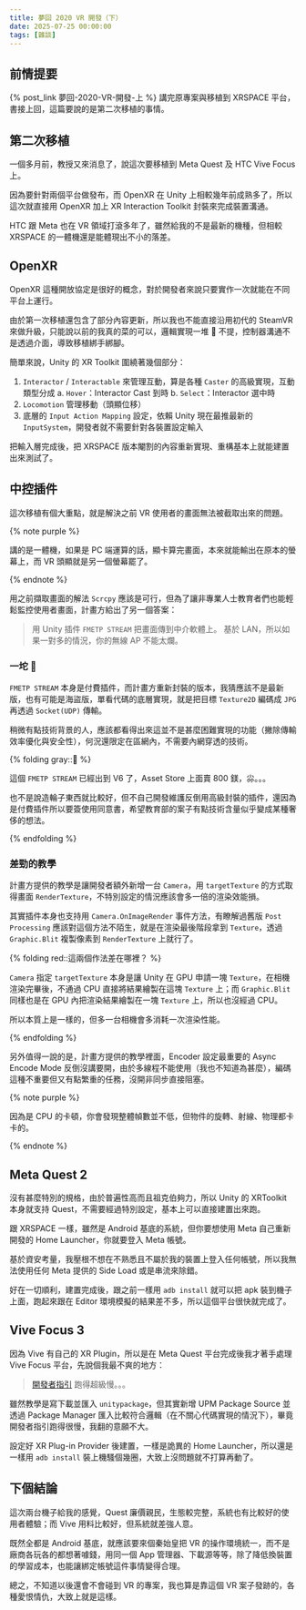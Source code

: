 ```yaml
---
title: 夢回 2020 VR 開發（下）
date: 2025-07-25 00:00:00
tags: [雜談]
---
```


## 前情提要

{% post_link 夢回-2020-VR-開發-上 %} 講完原專案與移植到 XRSPACE 平台，書接上回，這篇要說的是第二次移植的事情。

## 第二次移植

一個多月前，教授又來消息了，說這次要移植到 Meta Quest 及 HTC Vive Focus 上。

因為要針對兩個平台做發布，而 OpenXR 在 Unity 上相較幾年前成熟多了，所以這次就直接用 OpenXR 加上 XR Interaction Toolkit 封裝來完成裝置溝通。

HTC 跟 Meta 也在 VR 領域打滾多年了，雖然給我的不是最新的機種，但相較 XRSPACE 的一體機還是能體現出不小的落差。

## OpenXR

OpenXR 這種開放協定是很好的概念，對於開發者來說只要實作一次就能在不同平台上運行。

由於第一次移植還包含了部分內容更新，所以我也不能直接沿用初代的 SteamVR 來做升級，只能說以前的我真的菜的可以，邏輯實現一堆 🐘 不提，控制器溝通不是透過介面，導致移植綁手綁腳。

簡單來說，Unity 的 XR Toolkit 圍繞著幾個部分：

1. `Interactor` / `Interactable` 來管理互動，算是各種 `Caster` 的高級實現，互動類型分成
   a. `Hover`：Interactor Cast 到時
   b. `Select`：Interactor 選中時
2. `Locomotion` 管理移動（頭顯位移）
3. 底層的 `Input Action Mapping` 設定，依賴 Unity 現在最推最新的 `InputSystem`，開發者就不需要針對各裝置設定輸入

把輸入層完成後，把 XRSPACE 版本閹割的內容重新實現、重構基本上就能建置出來測試了。

## 中控插件

這次移植有個大重點，就是解決之前 VR 使用者的畫面無法被截取出來的問題。

{% note purple %}

講的是一體機，如果是 PC 端運算的話，顯卡算完畫面，本來就能輸出在原本的螢幕上，而 VR 頭顯就是另一個螢幕罷了。

{% endnote %}

用之前擷取畫面的解法 `Scrcpy` 應該是可行，但為了讓非專業人士教育者們也能輕鬆監控使用者畫面，計畫方給出了另一個答案：

> 用 Unity 插件 `FMETP STREAM` 把畫面傳到中介軟體上。
> 基於 LAN，所以如果一對多的情況，你的無線 AP 不能太爛。

### 一坨 🐘

`FMETP STREAM` 本身是付費插件，而計畫方重新封裝的版本，我猜應該不是最新版，也有可能是海盜版，單看代碼的底層實現，就是把目標 `Texture2D` 編碼成 `JPG` 再透過 `Socket(UDP)` 傳輸。

稍微有點技術背景的人，應該都看得出來這並不是甚麼困難實現的功能（撇除傳輸效率優化與安全性），何況還限定在區網內，不需要內網穿透的技術。

{% folding gray::🤨 %}

這個 `FMETP STREAM` 已經出到 V6 了，Asset Store 上面賣 800 鎂，尛。。。

也不是說造輪子東西就比較好，但不自己開發維護反倒用高級封裝的插件，還因為是付費插件所以要簽使用同意書，希望教育部的案子有點技術含量似乎變成某種奢侈的想法。

{% endfolding %}

### 差勁的教學

計畫方提供的教學是讓開發者額外新增一台 `Camera`，用 `targetTexture` 的方式取得畫面 `RenderTexture`，不特別設定的情況應該會多一倍的渲染效能損。

其實插件本身也支持用 `Camera.OnImageRender` 事件方法，有瞭解過舊版 `Post Processing` 應該對這個方法不陌生，就是在渲染最後階段拿到 `Texture`，透過 `Graphic.Blit` 複製像素到 `RenderTexture` 上就行了。

{% folding red::這兩個作法差在哪裡？ %}

`Camera` 指定 `targetTexture` 本身是讓 Unity 在 GPU 申請一塊 `Texture`，在相機渲染完畢後，不通過 CPU 直接將結果繪製在這塊 `Texture` 上；而 `Graphic.Blit` 同樣也是在 GPU 內把渲染結果繪製在一塊 `Texture` 上，所以也沒經過 CPU。

所以本質上是一樣的，但多一台相機會多消耗一次渲染性能。

{% endfolding %}

另外值得一說的是，計畫方提供的教學裡面，Encoder 設定最重要的 Async Encode Mode 反倒沒講要開，由於多線程不能使用（我也不知道為甚麼），編碼這種不重要但又有點繁重的任務，沒開非同步直接阻塞。

{% note purple %}

因為是 CPU 的卡頓，你會發現整體幀數並不低，但物件的旋轉、射線、物理都卡卡的。

{% endnote %}

## Meta Quest 2

沒有甚麼特別的規格，由於普遍性高而且祖克伯夠力，所以 Unity 的 XRToolkit 本身就支持 Quest，不需要經過特別設定，基本上可以直接建置出來跑。

跟 XRSPACE 一樣，雖然是 Android 基底的系統，但你要想使用 Meta 自己重新開發的 Home Launcher，你就要登入 Meta 帳號。

基於資安考量，我壓根不想在不熟悉且不屬於我的裝置上登入任何帳號，所以我無法使用任何 Meta 提供的 Side Load 或是串流來除錯。

好在一切順利，建置完成後，跟之前一樣用 `adb install` 就可以把 apk 裝到機子上面，跑起來跟在 Editor 環境模擬的結果差不多，所以這個平台很快就完成了。

## Vive Focus 3

因為 Vive 有自己的 XR Plugin，所以是在 Meta Quest 平台完成後我才著手處理 Vive Focus 平台，先說個我最不爽的地方：

> [開發者指引](https://developer.vive.com/resources/openxr/) 跑得超級慢。。。

雖然教學是寫下載並匯入 `unitypackage`，但其實新增 UPM Package Source 並透過 Package Manager 匯入比較符合邏輯（在不關心代碼實現的情況下），畢竟開發者指引跑得很慢，我翻的意願不大。

設定好 XR Plug-in Provider 後建置，一樣是詭異的 Home Launcher，所以還是一樣用 `adb install` 裝上機騷個幾圈，大致上沒問題就不打算再動了。

## 下個結論

這次兩台機子給我的感覺，Quest 廉價親民，生態較完整，系統也有比較好的使用者體驗；而 Vive 用料比較好，但系統就差強人意。

既然全都是 Android 基底，就應該要來個秦始皇把 VR 的操作環境統一，而不是廠商各玩各的都想著噱錢，用同一個 App 管理器、下載源等等，除了降低換裝置的學習成本，也能讓綁定帳號這件事情變得合理。

總之，不知道以後還會不會碰到 VR 的專案，我也算是靠這個 VR 案子發跡的，各種愛恨情仇，大致上就是這樣。
